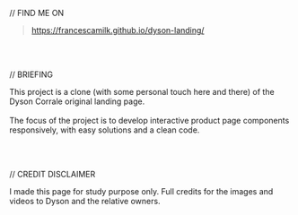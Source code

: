 // FIND ME ON
> https://francescamilk.github.io/dyson-landing/

<br>
<br>

// BRIEFING

This project is a clone (with some personal touch here and there) of the Dyson Corrale original landing page. 
<br><br>
The focus of the project is to develop interactive product page components responsively, with easy solutions and a clean code.

<br>
<br>

// CREDIT DISCLAIMER

I made this page for study purpose only.
Full credits for the images and videos to Dyson and the relative owners.
